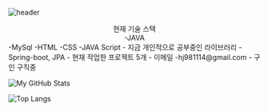 
  ![header](https://capsule-render.vercel.app/api?type=waving&text=Hello%20Bipats.git%20World!&animation=fadeIn&color=random)

<center> 현재 기술 스택</center>
    <center>-JAVA</center>
    -MySql
    -HTML
    -CSS
    -JAVA Script
- 지금 개인적으로 공부중인 라이브러리
    - Spring-boot, JPA
- 현재 작업한 프로젝트 5개
- 이메일
    -hj981114@gmail.com
  - 구인 구직중 

![My GitHub Stats](https://github-readme-stats.vercel.app/api?username=vghwo896&show_icons=true)

![Top Langs](https://github-readme-stats.vercel.app/api/top-langs/?username=vghwo896&layout=compact)


